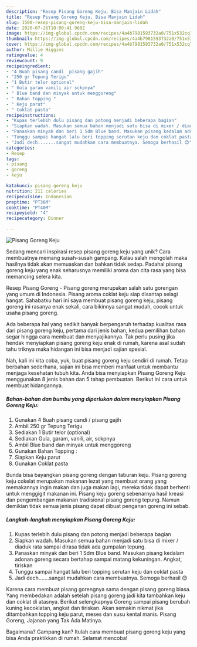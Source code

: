```yaml
---
description: "Resep Pisang Goreng Keju, Bisa Manjain Lidah"
title: "Resep Pisang Goreng Keju, Bisa Manjain Lidah"
slug: 1500-resep-pisang-goreng-keju-bisa-manjain-lidah
date: 2020-07-26T10:00:41.960Z
image: https://img-global.cpcdn.com/recipes/4a4b7981593732a0/751x532cq70/pisang-goreng-keju-foto-resep-utama.jpg
thumbnail: https://img-global.cpcdn.com/recipes/4a4b7981593732a0/751x532cq70/pisang-goreng-keju-foto-resep-utama.jpg
cover: https://img-global.cpcdn.com/recipes/4a4b7981593732a0/751x532cq70/pisang-goreng-keju-foto-resep-utama.jpg
author: Millie Higgins
ratingvalue: 4
reviewcount: 9
recipeingredient:
- "4 Buah pisang candi  pisang gajih"
- "250 gr Tepung Terigu"
- "1 Butir telor optional"
- " Gula garam vanili air sckpnya"
- " Blue band dan minyak untuk menggoreng"
- " Bahan Topping "
- " Keju parut"
- " Coklat pasta"
recipeinstructions:
- "Kupas terlebih dulu pisang dan potong menjadi beberapa bagian"
- "Siapkan wadah. Masukan semua bahan menjadi satu bisa di mixer / diaduk rata sampai dirasa tidak ada gumpalan tepung."
- "Panaskan minyak dan beri 1 Sdm Blue band. Masukan pisang kedalam adonan goreng secara bertahap sampai matang kekuningan. Angkat, tiriskan"
- "Tunggu sampai hangat lalu beri topping serutan keju dan coklat pasta"
- "Jadi dech.......sangat mudahkan cara membuatnya. Semoga berhasil 😊"
categories:
- Resep
tags:
- pisang
- goreng
- keju

katakunci: pisang goreng keju 
nutrition: 211 calories
recipecuisine: Indonesian
preptime: "PT36M"
cooktime: "PT40M"
recipeyield: "4"
recipecategory: Dinner

---
```



![Pisang Goreng Keju](https://img-global.cpcdn.com/recipes/4a4b7981593732a0/751x532cq70/pisang-goreng-keju-foto-resep-utama.jpg)

Sedang mencari inspirasi resep pisang goreng keju yang unik? Cara membuatnya memang susah-susah gampang. Kalau salah mengolah maka hasilnya tidak akan memuaskan dan bahkan tidak sedap. Padahal pisang goreng keju yang enak seharusnya memiliki aroma dan cita rasa yang bisa memancing selera kita.

Resep Pisang Goreng - Pisang goreng merupakan salah satu gorengan yang umum di Indonesia. Pisang aroma coklat keju siap disantap selagi hangat. Sahabatku hari ini saya membuat pisang goreng keju, pisang goreng ini rasanya enak sekali, cara bikinnya sangat mudah, cocok untuk usaha pisang goreng.

Ada beberapa hal yang sedikit banyak berpengaruh terhadap kualitas rasa dari pisang goreng keju, pertama dari jenis bahan, kedua pemilihan bahan segar hingga cara membuat dan menyajikannya. Tak perlu pusing jika hendak menyiapkan pisang goreng keju enak di rumah, karena asal sudah tahu triknya maka hidangan ini bisa menjadi sajian spesial.


Nah, kali ini kita coba, yuk, buat pisang goreng keju sendiri di rumah. Tetap berbahan sederhana, sajian ini bisa memberi manfaat untuk membantu menjaga kesehatan tubuh kita. Anda bisa menyiapkan Pisang Goreng Keju menggunakan 8 jenis bahan dan 5 tahap pembuatan. Berikut ini cara untuk membuat hidangannya.

<!--inarticleads1-->

##### Bahan-bahan dan bumbu yang diperlukan dalam menyiapkan Pisang Goreng Keju:

1. Gunakan 4 Buah pisang candi / pisang gajih
1. Ambil 250 gr Tepung Terigu
1. Sediakan 1 Butir telor (optional)
1. Sediakan  Gula, garam, vanili, air, sckpnya
1. Ambil  Blue band dan minyak untuk menggoreng
1. Gunakan  Bahan Topping :
1. Siapkan  Keju parut
1. Gunakan  Coklat pasta


Bunda bisa bayangkan pisang goreng dengan taburan keju. Pisang goreng keju cokelat merupakan makanan lezat yang membuat orang yang memakannya ingin makan dan juga makan lagi, mereka tidak dapat berhenti untuk menggigit makanan ini. Pisang keju goreng sebenarnya hasil kreasi dan pengembangan makanan tradisional pisang goreng tepung. Namun demikian tidak semua jenis pisang dapat dibuat penganan goreng ini sebab. 

<!--inarticleads2-->

##### Langkah-langkah menyiapkan Pisang Goreng Keju:

1. Kupas terlebih dulu pisang dan potong menjadi beberapa bagian
1. Siapkan wadah. Masukan semua bahan menjadi satu bisa di mixer / diaduk rata sampai dirasa tidak ada gumpalan tepung.
1. Panaskan minyak dan beri 1 Sdm Blue band. Masukan pisang kedalam adonan goreng secara bertahap sampai matang kekuningan. Angkat, tiriskan
1. Tunggu sampai hangat lalu beri topping serutan keju dan coklat pasta
1. Jadi dech.......sangat mudahkan cara membuatnya. Semoga berhasil 😊


Karena cara membuat pisang gorengnya sama dengan pisang goreng biasa. Yang membedakan adalah setelah pisang goreng jadi kita tambahkan keju dan coklat di atasnya. Berikut selengkapnya Goreng sampai pisang berubah kuning kecoklatan, angkat dan tiriskan. Akan semakin nikmat jika ditambahkan topping keju parut, meses dan susu kental manis. Pisang Goreng, Jajanan yang Tak Ada Matinya. 

Bagaimana? Gampang kan? Itulah cara membuat pisang goreng keju yang bisa Anda praktikkan di rumah. Selamat mencoba!
